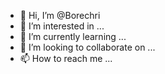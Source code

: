 - 👋 Hi, I’m @Borechri
- 👀 I’m interested in ...
- 🌱 I’m currently learning ...
- 💞️ I’m looking to collaborate on ...
- 📫 How to reach me ...

<!---
Borechri/Borechri is a ✨ special ✨ repository because its `README.md` (this file) appears on your GitHub profile.
You can click the Preview link to take a look at your changes.
--->
